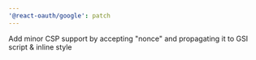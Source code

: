 ```yaml
---
'@react-oauth/google': patch
---
```


Add minor CSP support by accepting "nonce" and propagating it to GSI script & inline style
